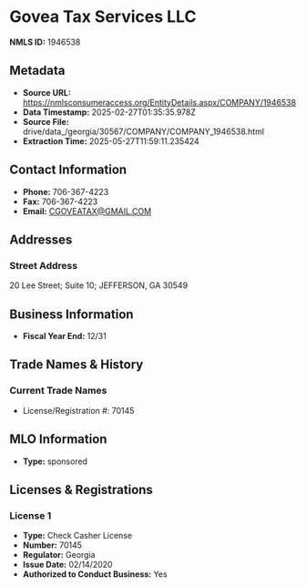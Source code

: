 # Govea Tax Services LLC

**NMLS ID:** 1946538

## Metadata
- **Source URL:** https://nmlsconsumeraccess.org/EntityDetails.aspx/COMPANY/1946538
- **Data Timestamp:** 2025-02-27T01:35:35.978Z
- **Source File:** drive/data_/georgia/30567/COMPANY/COMPANY_1946538.html
- **Extraction Time:** 2025-05-27T11:59:11.235424

## Contact Information
- **Phone:** 706-367-4223
- **Fax:** 706-367-4223
- **Email:** CGOVEATAX@GMAIL.COM

## Addresses
### Street Address
20 Lee Street; Suite 10; JEFFERSON, GA 30549

## Business Information
- **Fiscal Year End:** 12/31

## Trade Names & History
### Current Trade Names
- License/Registration #: 70145

## MLO Information
- **Type:** sponsored

## Licenses & Registrations

### License 1
- **Type:** Check Casher License
- **Number:** 70145
- **Regulator:** Georgia
- **Issue Date:** 02/14/2020
- **Authorized to Conduct Business:** Yes
